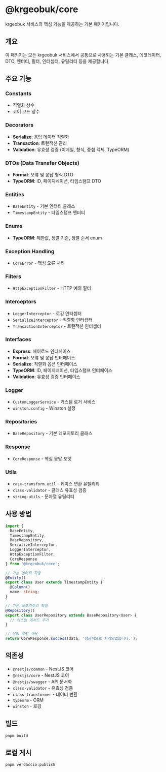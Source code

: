 # @krgeobuk/core

krgeobuk 서비스의 핵심 기능을 제공하는 기본 패키지입니다.

## 개요

이 패키지는 모든 krgeobuk 서비스에서 공통으로 사용되는 기본 클래스, 데코레이터, DTO, 엔터티, 필터, 인터셉터, 유틸리티 등을 제공합니다.

## 주요 기능

### Constants
- 직렬화 상수
- 코어 코드 상수

### Decorators
- **Serialize**: 응답 데이터 직렬화
- **Transaction**: 트랜잭션 관리
- **Validation**: 유효성 검증 (이메일, 형식, 중첩 객체, TypeORM)

### DTOs (Data Transfer Objects)
- **Format**: 오류 및 응답 형식 DTO
- **TypeORM**: ID, 페이지네이션, 타임스탬프 DTO

### Entities
- `BaseEntity` - 기본 엔터티 클래스
- `TimestampEntity` - 타임스탬프 엔터티

### Enums
- **TypeORM**: 제한값, 정렬 기준, 정렬 순서 enum

### Exception Handling
- `CoreError` - 핵심 오류 처리

### Filters
- `HttpExceptionFilter` - HTTP 예외 필터

### Interceptors
- `LoggerInterceptor` - 로깅 인터셉터
- `SerializeInterceptor` - 직렬화 인터셉터
- `TransactionInterceptor` - 트랜잭션 인터셉터

### Interfaces
- **Express**: 페이로드 인터페이스
- **Format**: 오류 및 응답 인터페이스
- **Serialize**: 직렬화 옵션 인터페이스
- **TypeORM**: ID, 페이지네이션, 타임스탬프 인터페이스
- **Validation**: 유효성 검증 인터페이스

### Logger
- `CustomLoggerService` - 커스텀 로거 서비스
- `winston.config` - Winston 설정

### Repositories
- `BaseRepository` - 기본 레포지토리 클래스

### Response
- `CoreResponse` - 핵심 응답 포맷

### Utils
- `case-transform.util` - 케이스 변환 유틸리티
- `class-validator` - 클래스 유효성 검증
- `string-utils` - 문자열 유틸리티

## 사용 방법

```typescript
import { 
  BaseEntity,
  TimestampEntity,
  BaseRepository,
  SerializeInterceptor,
  LoggerInterceptor,
  HttpExceptionFilter,
  CoreResponse 
} from '@krgeobuk/core';

// 기본 엔터티 확장
@Entity()
export class User extends TimestampEntity {
  @Column()
  name: string;
}

// 기본 레포지토리 확장
@Repository()
export class UserRepository extends BaseRepository<User> {
  // 커스텀 메서드 추가
}

// 응답 포맷 사용
return CoreResponse.success(data, '성공적으로 처리되었습니다.');
```

## 의존성

- `@nestjs/common` - NestJS 코어
- `@nestjs/core` - NestJS 코어
- `@nestjs/swagger` - API 문서화
- `class-validator` - 유효성 검증
- `class-transformer` - 데이터 변환
- `typeorm` - ORM
- `winston` - 로깅

## 빌드

```bash
pnpm build
```

## 로컬 게시

```bash
pnpm verdaccio:publish
```